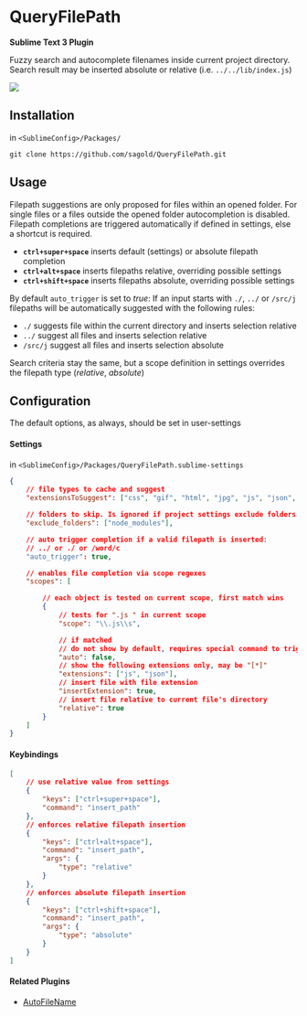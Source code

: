 # QueryFilePath

__Sublime Text 3 Plugin__

Fuzzy search and autocomplete filenames inside current project directory. Search result may be inserted absolute or relative (i.e. `../../lib/index.js`)

<img src="https://raw.githubusercontent.com/sagold/QueryFilePath/master/QueryFilePathDemo.gif" />

## Installation

in `<SublimeConfig>/Packages/`

`git clone https://github.com/sagold/QueryFilePath.git`


## Usage

Filepath suggestions are only proposed for files within an opened folder. For single files or a files outside the opened folder autocompletion is disabled.
Filepath completions are triggered automatically if defined in settings, else a shortcut is required.

- __`ctrl+super+space`__ inserts default (settings) or absolute filepath completion
- __`ctrl+alt+space`__ inserts filepaths relative, overriding possible settings
- __`ctrl+shift+space`__ inserts filepaths absolute, overriding possible settings

By default `auto_trigger` is set to *true*: If an input starts with `./`, `../` or `/src/j` filepaths will be automatically suggested with the following rules:

- `./` suggests file within the current directory and inserts selection relative
- `../` suggest all files and inserts selection relative
- `/src/j` suggest all files and inserts selection absolute

Search criteria stay the same, but a scope definition in settings overrides the filepath type (*relative*, *absolute*)

## Configuration

The default options, as always, should be set in user-settings

#### Settings

in `<SublimeConfig>/Packages/QueryFilePath.sublime-settings`

```json
{
	// file types to cache and suggest
	"extensionsToSuggest": ["css", "gif", "html", "jpg", "js", "json", "md", "png"],

	// folders to skip. Is ignored if project settings exclude folders
	"exclude_folders": ["node_modules"],

	// auto trigger completion if a valid filepath is inserted:
	// ../ or ./ or /word/c
	"auto_trigger": true,

	// enables file completion via scope regexes
	"scopes": [

		// each object is tested on current scope, first match wins
		{
			// tests for ".js " in current scope
			"scope": "\\.js\\s",

			// if matched
			// do not show by default, requires special command to trigger
			"auto": false,
			// show the following extensions only, may be "[*]"
			"extensions": ["js", "json"],
			// insert file with file extension
			"insertExtension": true,
			// insert file relative to current file's directory
			"relative": true
		}
	]
}
```

#### Keybindings

```json
[
	// use relative value from settings
    {
        "keys": ["ctrl+super+space"],
        "command": "insert_path"
    },
    // enforces relative filepath insertion
    {
        "keys": ["ctrl+alt+space"],
        "command": "insert_path",
        "args": {
            "type": "relative"
        }
    },
    // enforces absolute filepath insertion
    {
        "keys": ["ctrl+shift+space"],
        "command": "insert_path",
        "args": {
            "type": "absolute"
        }
    }
]
```


#### Related Plugins

- [AutoFileName](https://github.com/BoundInCode/AutoFileName)

